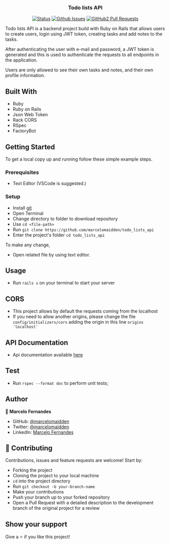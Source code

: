 <h3 align="center">Todo lists API</h3>

<div align="center">

[![Status](https://img.shields.io/badge/status-active-success.svg)](https://github.com/marcelomaidden/todo_lists_api)
[![Github Issues](https://img.shields.io/badge/GitHub-Issues-orange)](https://github.com/marcelomaidden/todo_lists_api/issues)
[![GitHub2 Pull Requests](https://img.shields.io/badge/GitHub-Pull%20Requests-blue)](https://github.com/marcelomaidden/todo_lists_api/pulls)

</div>
<p>
  Todo lists API is a backend project build with Ruby on Rails that allows users to create users, login using JWT token, creating tasks and add notes to the tasks.</p>
<p>
  After authenticating the user with e-mail and password, a JWT token is generated and this is used to authenticate the requests to all endpoints in the application.
</p>
<p>
  Users are only allowed to see their own tasks and notes, and their own profile information.
</p>

## Built With

- Ruby
- Ruby on Rails
- Json Web Token
- Rack CORS
- RSpec
- FactoryBot

## Getting Started

To get a local copy up and running follow these simple example steps.

### Prerequisites

- Text Editor (VSCode is suggested.)


### Setup

- Install [git](https://git-scm.com/downloads)
- Open Terminal
- Change directory to folder to download repository
- Use `cd <file-path>`
- Run `git clone https://github.com/marcelomaidden/todo_lists_api`
- Enter the project's folder `cd todo_lists_api`


To make any change,

- Open related file by using text editor.

## Usage
  - Run `rails s` on your terminal to start your server

## CORS
  - This project allows by default the requests coming from the localhost
  - If you need to allow another origins, please change the file `config/initializers/cors` adding the origin in this line `origins 'localhost'`

## API Documentation

  - Api documentation available [here](index.html.md)
## Test
  - Run `rspec --format doc` to perform unit tests;

## Author

👤  **Marcelo Fernandes**

- GitHub: [@marcelomaidden](https://github.com/marcelomaidden)
- Twitter: [@marcelomaidden](https://twitter.com/marcelomaidden)
- LinkedIn: [Marcelo Fernandes](https://linkedin.com/in/marcelofernandesdearaujo)
## 🤝 Contributing

Contributions, issues and feature requests are welcome! Start by:

- Forking the project
- Cloning the project to your local machine
- `cd` into the project directory
- Run `git checkout -b your-branch-name`
- Make your contributions
- Push your branch up to your forked repository
- Open a Pull Request with a detailed description to the development branch of the original project for a review


## Show your support

Give a ⭐️ if you like this project!
